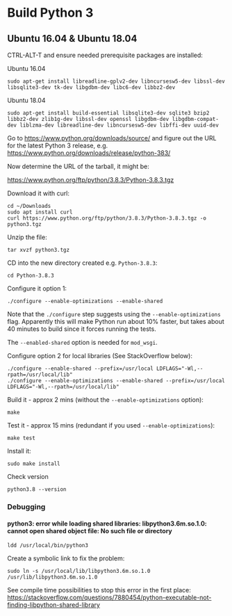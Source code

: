 # Build Python 3

## Ubuntu 16.04 & Ubuntu 18.04

CTRL-ALT-T and ensure needed prerequisite packages are installed:

Ubuntu 16.04

```
sudo apt-get install libreadline-gplv2-dev libncursesw5-dev libssl-dev libsqlite3-dev tk-dev libgdbm-dev libc6-dev libbz2-dev
```

Ubuntu 18.04

```
sudo apt-get install build-essential libsqlite3-dev sqlite3 bzip2 libbz2-dev zlib1g-dev libssl-dev openssl libgdbm-dev libgdbm-compat-dev liblzma-dev libreadline-dev libncursesw5-dev libffi-dev uuid-dev
```

Go to https://www.python.org/downloads/source/ and figure out the URL for the latest
Python 3 release, e.g. https://www.python.org/downloads/release/python-383/

Now determine the URL of the tarball, it might be:

https://www.python.org/ftp/python/3.8.3/Python-3.8.3.tgz

Download it with curl:

```
cd ~/Downloads
sudo apt install curl
curl https://www.python.org/ftp/python/3.8.3/Python-3.8.3.tgz -o python3.tgz
```

Unzip the file:

```
tar xvzf python3.tgz
```

CD into the new directory created e.g. `Python-3.8.3`:

```
cd Python-3.8.3
```

Configure it option 1:

```
./configure --enable-optimizations --enable-shared
```

Note that the `./configure` step suggests using the `--enable-optimizations` flag. Apparently this will make
Python run about 10% faster, but takes about 40 minutes to build since it forces running the tests.

The `--enabled-shared` option is needed for `mod_wsgi`.

Configure option 2 for local libraries (See StackOverflow below):

```
./configure --enable-shared --prefix=/usr/local LDFLAGS="-Wl,--rpath=/usr/local/lib"
./configure --enable-optimizations --enable-shared --prefix=/usr/local LDFLAGS="-Wl,--rpath=/usr/local/lib"
```

Build it - approx 2 mins (without the `--enable-optimizations` option):

```
make
```

Test it - approx 15 mins (redundant if you used `--enable-optimizations`):

```
make test
```

Install it:

```
sudo make install
```

Check version

```
python3.8 --version
```

### Debugging

#### python3: error while loading shared libraries: libpython3.6m.so.1.0: cannot open shared object file: No such file or directory

```
ldd /usr/local/bin/python3
```

Create a symbolic link to fix the problem:

```
sudo ln -s /usr/local/lib/libpython3.6m.so.1.0 /usr/lib/libpython3.6m.so.1.0
```

See compile time possibilities to stop this error in the first place:
https://stackoverflow.com/questions/7880454/python-executable-not-finding-libpython-shared-library
